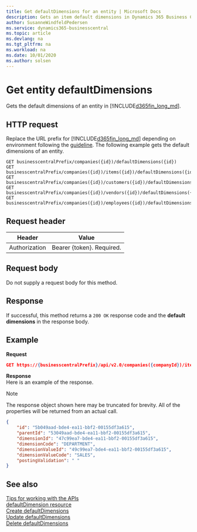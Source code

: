 ```yaml
---
title: Get defaultDimensions for an entity | Microsoft Docs
description: Gets an item default dimensions in Dynamics 365 Business Central.
author: SusanneWindfeldPedersen
ms.service: dynamics365-businesscentral
ms.topic: article
ms.devlang: na
ms.tgt_pltfrm: na
ms.workload: na
ms.date: 10/01/2020
ms.author: solsen
---
```


# Get entity defaultDimensions
Gets the default dimensions of an entity in [!INCLUDE[d365fin_long_md](../../includes/d365fin_long_md.md)].

## HTTP request
Replace the URL prefix for [!INCLUDE[d365fin_long_md](../../includes/d365fin_long_md.md)] depending on environment following the [guideline](../../v2.0/endpoints-apis-for-dynamics.md). 
The following example gets the default dimensions of an entity.

```
GET businesscentralPrefix/companies({id})/defaultDimensions({id})
GET businesscentralPrefix/companies({id})/items({id})/defaultDimensions({id})
GET businesscentralPrefix/companies({id})/customers({id})/defaultDimensions({id})
GET businesscentralPrefix/companies({id})/vendors({id})/defaultDimensions({id})
GET businesscentralPrefix/companies({id})/employees({id})/defaultDimensions({id})
```

## Request header

|Header|Value|
|------|-----|
|Authorization| Bearer {token}. Required.|

## Request body
Do not supply a request body for this method.

## Response 

If successful, this method returns a `200 OK` response code and the **default dimensions** in the response body.

## Example 
**Request**

```json
GET https://{businesscentralPrefix}/api/v2.0/companies({companyId})/items({itemId})/defaultDimensions
```

**Response**  
Here is an example of the response.

> [!NOTE]  
> The response object shown here may be truncated for brevity. All of the properties will be returned from an actual call.

```json
{
    "id": "5b049aad-bde4-ea11-bbf2-00155df3a615",
    "parentId": "53049aad-bde4-ea11-bbf2-00155df3a615",
    "dimensionId": "47c99ea7-bde4-ea11-bbf2-00155df3a615",
    "dimensionCode": "DEPARTMENT",
    "dimensionValueId": "49c99ea7-bde4-ea11-bbf2-00155df3a615",
    "dimensionValueCode": "SALES",
    "postingValidation": " "
} 
```

## See also
[Tips for working with the APIs](/dynamics365/business-central/dev-itpro/developer/devenv-connect-apps-tips)  
[defaultDimension resource](../resources/dynamics_defaultDimension.md)  
[Create defaultDimensions](../api/dynamics_defaultdimensions_create.md)  
[Update defaultDimensions](../api/dynamics_defaultdimensions_update.md)  
[Delete defaultDimensions](../api/dynamics_defaultdimensions_delete.md)  

